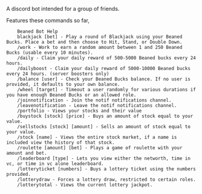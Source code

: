 A discord bot intended for a group of friends.

Features these commands so far,

        Beaned Bot Help
        blackjack [bet] - Play a round of Blackjack using your Beaned Bucks. Place a bet and then choose to Hit, Stand, or Double Down.
        /work - Work to earn a random amount between 1 and 250 Beaned Bucks (usable every 10 minutes).
        /daily - Claim your daily reward of 500-5000 Beaned bucks every 24 hours.
        /dailyboost - Claim your daily reward of 5000-10000 Beaned bucks every 24 hours. (server boosters only)
        /balance [user] - Check your Beaned Bucks balance. If no user is provided, it defaults to your own balance.
        /wheel [target] - Timeout a user randomly for various durations if you have enough Beaned Bucks or an allowed role.
        /joinnotification - Join the notif notifications channel.
        /leavenotification - Leave the notif notifications channel.
        /portfolio - Views your stocks and their value
        /buystock [stock] [price] - Buys an amount of stock equal to your value.
        /sellstocks [stock] [amount] - Sells an amount of stock equal to your value.
        /stock [name] - Views the entire stock market, if a name is included view the history of that stock.
        /roulette [amount] [bet] - Plays a game of roulette with your amount and bet.
        /leaderboard [type] - Lets you view either the networth, time in vc, or time in vc alone leaderboard.
        /lotteryticket [numbers] - Buys a lottery ticket using the numbers provided.
        /lotterydraw - Forces a lottery draw, restricted to certain roles.
        /lotterytotal - Views the current lottery jackpot.
